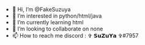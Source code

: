 - 👋 Hi, I’m @FakeSuzuya
- 👀 I’m interested in python/html/java
- 🌱 I’m currently learning html
- 💞️ I’m looking to collaborate on none
- 📫 How to reach me discord : ✞ 𝗦𝘂𝗭𝘂𝗬𝗮  ✞#7957
